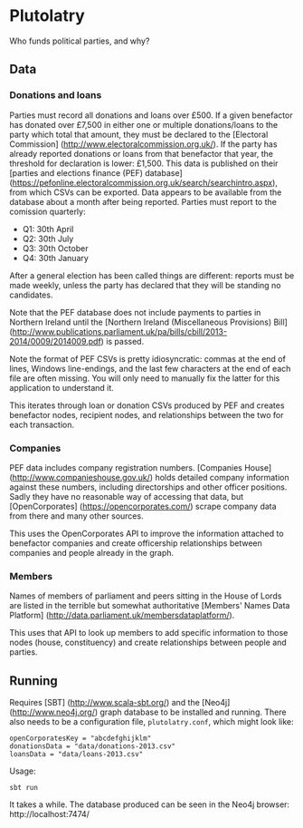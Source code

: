 Plutolatry
==========

Who funds political parties, and why?


Data
----

### Donations and loans

Parties must record all donations and loans over £500. If a given benefactor has donated over £7,500 in either one or multiple donations/loans to the party which total that amount, they must be declared to the [Electoral Commission] (http://www.electoralcommission.org.uk/). If the party has already reported donations or loans from that benefactor that year, the threshold for declaration is lower: £1,500. This data is published on their [parties and elections finance (PEF) database] (https://pefonline.electoralcommission.org.uk/search/searchintro.aspx), from which CSVs can be exported. Data appears to be available from the database about a month after being reported. Parties must report to the comission quarterly:

 * Q1: 30th April
 * Q2: 30th July
 * Q3: 30th October
 * Q4: 30th January

After a general election has been called things are different: reports must be made weekly, unless the party has declared that they will be standing no candidates.

Note that the PEF database does not include payments to parties in Northern Ireland until the [Northern Ireland (Miscellaneous Provisions) Bill] (http://www.publications.parliament.uk/pa/bills/cbill/2013-2014/0009/2014009.pdf) is passed.

Note the format of PEF CSVs is pretty idiosyncratic: commas at the end of lines, Windows line-endings, and the last few characters at the end of each file are often missing. You will only need to manually fix the latter for this application to understand it.

This iterates through loan or donation CSVs produced by PEF and creates benefactor nodes, recipient nodes, and relationships between the two for each transaction.

### Companies

PEF data includes company registration numbers. [Companies House] (http://www.companieshouse.gov.uk/) holds detailed company information against these numbers, including directorships and other officer positions. Sadly they have no reasonable way of accessing that data, but [OpenCorporates] (https://opencorporates.com/) scrape company data from there and many other sources.

This uses the OpenCorporates API to improve the information attached to benefactor companies and create officership relationships between companies and people already in the graph.

### Members

Names of members of parliament and peers sitting in the House of Lords are listed in the terrible but somewhat authoritative [Members' Names Data Platform] (http://data.parliament.uk/membersdataplatform/).

This uses that API to look up members to add specific information to those nodes (house, constituency) and create relationships between people and parties.


Running
-------

Requires [SBT] (http://www.scala-sbt.org/) and the [Neo4j] (http://www.neo4j.org/) graph database to be installed and running. There also needs to be a configuration file, `plutolatry.conf`, which might look like:

    openCorporatesKey = "abcdefghijklm"
    donationsData = "data/donations-2013.csv"
    loansData = "data/loans-2013.csv"

Usage:

    sbt run

It takes a while. The database produced can be seen in the Neo4j browser: http://localhost:7474/
